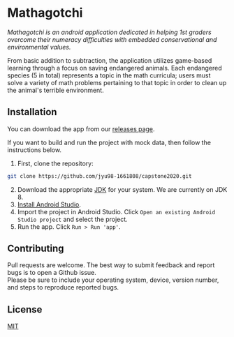 # Mathagotchi

*Mathagotchi is an android application dedicated in helping 1st graders overcome their numeracy difficulties with embedded conservational and environmental values.*
  
From basic addition to subtraction, the application utilizes game-based learning through a focus on saving endangered animals.
Each endangered species (5 in total) represents a topic in the math curricula; users must solve a variety of math problems pertaining to that topic in order to clean up the animal's terrible environment.  

## Installation

You can download the app from our [releases page](https://github.com/jyu98-1661808/capstone2020/releases/tag/v1.0.0).   
  
If you want to build and run the project with mock data, then follow the instructions below.
1. First, clone the repository:
```bash
git clone https://github.com/jyu98-1661808/capstone2020.git
```
2. Download the appropriate [JDK](https://www.oracle.com/technetwork/java/javase/downloads/jdk8-downloads-2133151.html) for your system. We are currently on JDK 8.
3. [Install Android Studio](https://developer.android.com/studio). 
4. Import the project in Android Studio. Click ```Open an existing Android Studio project``` and select the project.
5. Run the app. Click ```Run > Run 'app'```. 

## Contributing

Pull requests are welcome. 
The best way to submit feedback and report bugs is to open a Github issue.  
Please be sure to include your operating system, device, version number, and steps to reproduce reported bugs.

## License

[MIT](https://choosealicense.com/licenses/mit/)
